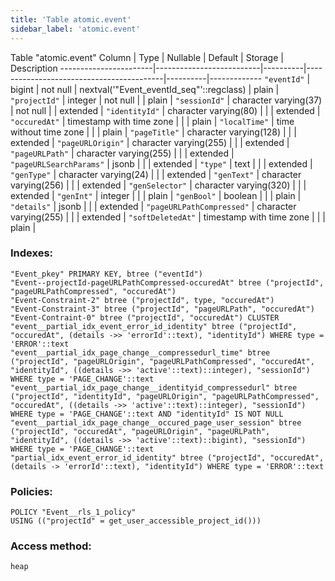 ```yaml
---
title: 'Table atomic.event'
sidebar_label: 'atomic.event'
---
```

Table "atomic.event"
Column         |           Type           | Nullable |                 Default                  | Storage  | Description 
-----------------------|--------------------------|----------|------------------------------------------|----------|-------------
`"eventId"`               | bigint                   | not null | nextval('"Event_eventId_seq"'::regclass) | plain    | 
`"projectId"`             | integer                  | not null |                                          | plain    | 
`"sessionId"`             | character varying(37)    | not null |                                          | extended | 
`"identityId"`            | character varying(80)    |          |                                          | extended | 
`"occuredAt"`             | timestamp with time zone |          |                                          | plain    | 
`"localTime"`             | time without time zone   |          |                                          | plain    | 
`"pageTitle"`             | character varying(128)   |          |                                          | extended | 
`"pageURLOrigin"`         | character varying(255)   |          |                                          | extended | 
`"pageURLPath"`           | character varying(255)   |          |                                          | extended | 
`"pageURLSearchParams"`   | jsonb                    |          |                                          | extended | 
`"type"`                  | text                     |          |                                          | extended | 
`"genType"`               | character varying(24)    |          |                                          | extended | 
`"genText"`               | character varying(256)   |          |                                          | extended | 
`"genSelector"`           | character varying(320)   |          |                                          | extended | 
`"genInt"`                | integer                  |          |                                          | plain    | 
`"genBool"`               | boolean                  |          |                                          | plain    | 
`"details"`               | jsonb                    |          |                                          | extended | 
`"pageURLPathCompressed"` | character varying(255)   |          |                                          | extended | 
`"softDeletedAt"`         | timestamp with time zone |          |                                          | plain    | 
### Indexes:
```
"Event_pkey" PRIMARY KEY, btree ("eventId")
"Event--projectId-pageURLPathCompressed-occuredAt" btree ("projectId", "pageURLPathCompressed", "occuredAt")
"Event-Constraint-2" btree ("projectId", type, "occuredAt")
"Event-Constraint-3" btree ("projectId", "pageURLPath", "occuredAt")
"Event-Contraint-0" btree ("projectId", "occuredAt") CLUSTER
"event__partial_idx_event_error_id_identity" btree ("projectId", "occuredAt", (details ->> 'errorId'::text), "identityId") WHERE type = 'ERROR'::text
"event__partial_idx_page_change__compressedurl_time" btree ("projectId", "pageURLOrigin", "pageURLPathCompressed", "occuredAt", "identityId", ((details ->> 'active'::text)::integer), "sessionId") WHERE type = 'PAGE_CHANGE'::text
"event__partial_idx_page_change__identityid_compressedurl" btree ("projectId", "identityId", "pageURLOrigin", "pageURLPathCompressed", "occuredAt", ((details ->> 'active'::text)::integer), "sessionId") WHERE type = 'PAGE_CHANGE'::text AND "identityId" IS NOT NULL
"event__partial_idx_page_change__occured_page_user_session" btree ("projectId", "occuredAt", "pageURLOrigin", "pageURLPath", "identityId", ((details ->> 'active'::text)::bigint), "sessionId") WHERE type = 'PAGE_CHANGE'::text
"partial_idx_event_error_id_identity" btree ("projectId", "occuredAt", (details -> 'errorId'::text), "identityId") WHERE type = 'ERROR'::text
```
### Policies:
```
POLICY "Event__rls_1_policy"
USING (("projectId" = get_user_accessible_project_id()))
```
### Access method:
```
heap
```